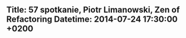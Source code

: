 Title: 57 spotkanie, Piotr Limanowski, Zen of Refactoring
Datetime: 2014-07-24 17:30:00 +0200
-----------------
